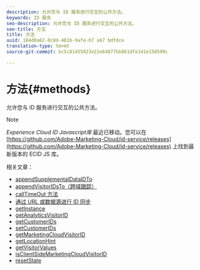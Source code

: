 ```yaml
---
description: 允许您与 ID 服务进行交互的公共方法。
keywords: ID 服务
seo-description: 允许您与 ID 服务进行交互的公共方法。
seo-title: 方法
title: 方法
uuid: 184d0a62-0c8d-481b-9afe-b7 a67 bdfdce
translation-type: tm+mt
source-git-commit: bc5c81455023e22e64877bb861dfe141e158599c

---
```



# 方法{#methods}

允许您与 ID 服务进行交互的公共方法。

>[!NOTE]
>
>*Experience Cloud ID Javascript库* 最近已移动。您可以在 [https://github.com/Adobe-Marketing-Cloud/id-service/releases](https://github.com/Adobe-Marketing-Cloud/id-service/releases) 上找到最新版本的 ECID JS 库。

相关文章：

+ [appendSupplementalDataIDTo](appendsupplementaldataidto.md)
+ [appendVisitorIDsTo（跨域跟踪）](appendvisitorid.md)
+ [callTimeOut 方法](timeout-functions.md)
+ [通过 URL 或数据源进行 ID 同步](idsync.md)
+ [getInstance](getinstance.md)
+ [getAnalyticsVisitorID](getanalyticsvisitorid.md)
+ [getCustomerIDs](getcustomerids.md)
+ [setCustomerIDs](setcustomerids.md)
+ [getMarketingCloudVisitorID](getmcvid.md)
+ [getLocationHint](getlocationhint.md)
+ [getVisitorValues](getvisitorvalues.md)
+ [isClientSideMarketingCloudVisitorID](client-side-id.md)
+ [resetState](resetstate.md)

